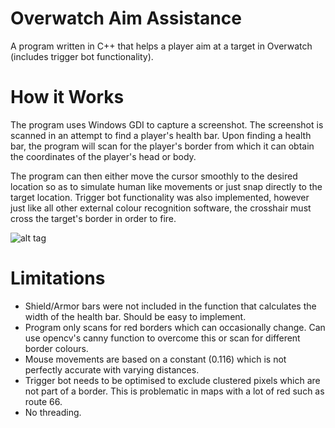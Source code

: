 # Overwatch Aim Assistance
A program written in C++ that helps a player aim at a target in Overwatch (includes trigger bot functionality).

# How it Works
The program uses Windows GDI to capture a screenshot. The screenshot is scanned in an attempt to find a player's health bar. 
Upon finding a health bar, the program will scan for the player's border from which it can obtain the coordinates of the player's head or body.

The program can then either move the cursor smoothly to the desired location so as to simulate human like movements or just snap directly to the target location. Trigger bot functionality was also implemented, however just like all other external colour recognition software, the crosshair must cross the target's border in order to fire.

![alt tag](https://raw.githubusercontent.com/jpxue/Overwatch-Aim-Assist/master/how-it-works.png)

# Limitations
- Shield/Armor bars were not included in the function that calculates the width of the health bar. Should be easy to implement.
- Program only scans for red borders which can occasionally change. Can use opencv's canny function to overcome this or scan for different border colours.
- Mouse movements are based on a constant (0.116) which is not perfectly accurate with varying distances.
- Trigger bot needs to be optimised to exclude clustered pixels which are not part of a border. This is problematic in maps with a lot of red such as route 66.
- No threading.
